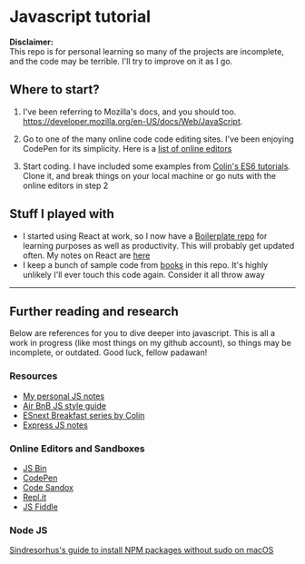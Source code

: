 # Javascript tutorial

**Disclaimer:**  
This repo is for personal learning so many of the projects are incomplete, and the code may be terrible. I'll try to improve on it as I go.

## Where to start?

1. I've been referring to Mozilla's docs, and you should too.  
<https://developer.mozilla.org/en-US/docs/Web/JavaScript>.  

2. Go to one of the many online code code editing sites. I've been enjoying CodePen for its simplicity. Here is a [list of online editors](#online-editors-and-sandboxes)

3. Start coding. I have included some examples from [Colin's ES6 tutorials](esNextBreakfast). Clone it, and break things on your local machine or go nuts with the online editors in step 2

## Stuff I played with

- I started using React at work, so I now have a [Boilerplate repo](https://github.com/ocpineda/react-boilerplates) for learning purposes as well as productivity. This will probably get updated often. My notes on React are [here](https://gitlab.com/oscarneedscoffee/notes/blob/master/software/javascript/react.md)
- I keep a bunch of sample code from [books](books) in this repo. It's highly unlikely I'll ever touch this code again. Consider it all throw away

---

## Further reading and research

Below are references for you to dive deeper into javascript. This is all a work in progress (like most things on my github account), so things may be incomplete, or outdated. Good luck, fellow padawan!

### Resources

- [My personal JS notes](https://gitlab.com/oscarneedscoffee/notes/blob/master/software/javascript/javascript.md)
- [Air BnB JS style guide](https://github.com/airbnb/javascript)
- [ESnext Breakfast series by Colin](https://github.com/ocpineda/esNextBreakfast)
- [Express JS notes](https://gitlab.com/oscarneedscoffee/notes/blob/master/software/javascript/express-js.md)

### Online Editors and Sandboxes

- [JS Bin](https://jsbin.com)
- [CodePen](https://codepen.io)
- [Code Sandox](http://codesandbox.io)
- [Repl.it](https://repl.it)
- [JS Fiddle](https://jsfiddle.net)

### Node JS
[Sindresorhus's guide to install NPM packages without sudo on macOS](https://github.com/sindresorhus/guides/blob/master/npm-global-without-sudo.md)
